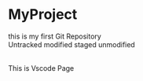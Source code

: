 # MyProject

this is my first Git Repository
<br>
Untracked modified staged unmodified

<br>
This is Vscode Page
